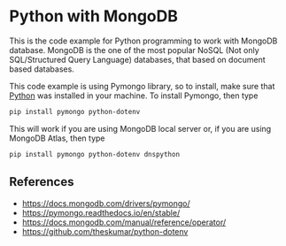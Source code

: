 # Python with MongoDB

This is the code example for Python programming to work with MongoDB database. MongoDB is the one of the most popular NoSQL (Not only SQL/Structured Query Language) databases, that based on document based databases.

This code example is using Pymongo library, so to install, make sure that [Python](https://www.python.org/) was installed in your machine. To install Pymongo, then type

```Bash
pip install pymongo python-dotenv
```

This will work if you are using MongoDB local server
or, if you are using MongoDB Atlas, then type

```Bash
pip install pymongo python-dotenv dnspython
```

## References

-   https://docs.mongodb.com/drivers/pymongo/
-   https://pymongo.readthedocs.io/en/stable/
-   https://docs.mongodb.com/manual/reference/operator/
-   https://github.com/theskumar/python-dotenv
